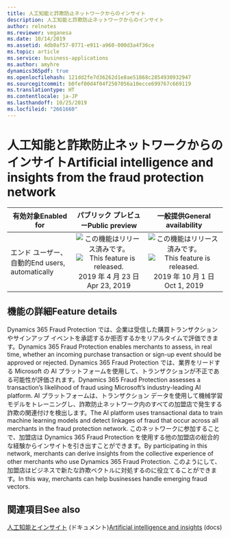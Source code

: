 ```yaml
---
title: 人工知能と詐欺防止ネットワークからのインサイト
description: 人工知能と詐欺防止ネットワークからのインサイト
author: relnotes
ms.reviewer: veganesa
ms.date: 10/14/2019
ms.assetid: 4db0af57-0771-e911-a960-000d3a4f36ce
ms.topic: article
ms.service: business-applications
ms.author: amyhre
dynamics365pdf: true
ms.openlocfilehash: 121dd2fe7d36262d1e8ae51868c2854930932947
ms.sourcegitcommit: b0fef00d4f04f2507056a10ecce699767c669119
ms.translationtype: HT
ms.contentlocale: ja-JP
ms.lasthandoff: 10/25/2019
ms.locfileid: "2661660"
---
```

# <a name="artificial-intelligence-and-insights-from-the-fraud-protection-network"></a><span data-ttu-id="8a0f4-103">人工知能と詐欺防止ネットワークからのインサイト</span><span class="sxs-lookup"><span data-stu-id="8a0f4-103">Artificial intelligence and insights from the fraud protection network</span></span>


| <span data-ttu-id="8a0f4-104">有効対象</span><span class="sxs-lookup"><span data-stu-id="8a0f4-104">Enabled for</span></span>    |  <span data-ttu-id="8a0f4-105">パブリック プレビュー</span><span class="sxs-lookup"><span data-stu-id="8a0f4-105">Public preview</span></span> | <span data-ttu-id="8a0f4-106">一般提供</span><span class="sxs-lookup"><span data-stu-id="8a0f4-106">General availability</span></span> | 
| ---------- | :----------: |:----------: |
|<span data-ttu-id="8a0f4-107">エンド ユーザー、自動的</span><span class="sxs-lookup"><span data-stu-id="8a0f4-107">End users, automatically</span></span>|<span data-ttu-id="8a0f4-108">![この機能はリリース済みです。](/dynamics365-release-plan/media/green-checkmark.png "この機能はリリース済みです。")</span><span class="sxs-lookup"><span data-stu-id="8a0f4-108">![This feature is released.](/dynamics365-release-plan/media/green-checkmark.png "This feature is released.")</span></span> <span data-ttu-id="8a0f4-109">2019 年 4 月 23 日</span><span class="sxs-lookup"><span data-stu-id="8a0f4-109">Apr 23, 2019</span></span>| <span data-ttu-id="8a0f4-110">![この機能はリリース済みです。](/dynamics365-release-plan/media/green-checkmark.png "この機能はリリース済みです。")</span><span class="sxs-lookup"><span data-stu-id="8a0f4-110">![This feature is released.](/dynamics365-release-plan/media/green-checkmark.png "This feature is released.")</span></span> <span data-ttu-id="8a0f4-111">2019 年 10 月 1 日</span><span class="sxs-lookup"><span data-stu-id="8a0f4-111">Oct 1, 2019</span></span>|






## <a name="feature-details"></a><span data-ttu-id="8a0f4-112">機能の詳細</span><span class="sxs-lookup"><span data-stu-id="8a0f4-112">Feature details</span></span>
<!--feature detail start -->
<span data-ttu-id="8a0f4-113">Dynamics 365 Fraud Protection では、企業は受信した購買トランザクションやサインアップ イベントを承認するか拒否するかをリアルタイムで評価できます。</span><span class="sxs-lookup"><span data-stu-id="8a0f4-113">Dynamics 365 Fraud Protection enables merchants to assess, in real time, whether an incoming purchase transaction or sign-up event should be approved or rejected.</span></span> <span data-ttu-id="8a0f4-114">Dynamics 365 Fraud Protection では、業界をリードする Microsoft の AI プラットフォームを使用して、トランザクションが不正である可能性が評価されます。</span><span class="sxs-lookup"><span data-stu-id="8a0f4-114">Dynamics 365 Fraud Protection assesses a transaction’s likelihood of fraud using Microsoft’s industry-leading AI platform.</span></span> <span data-ttu-id="8a0f4-115">AI プラットフォームは、トランザクション データを使用して機械学習モデルをトレーニングし、詐欺防止ネットワーク内のすべての加盟店で発生する詐欺の関連付けを検出します。</span><span class="sxs-lookup"><span data-stu-id="8a0f4-115">The AI platform uses transactional data to train machine learning models and detect linkages of fraud that occur across all merchants in the fraud protection network.</span></span> <span data-ttu-id="8a0f4-116">このネットワークに参加することで、加盟店は Dynamics 365 Fraud Protection を使用する他の加盟店の総合的な経験からインサイトを引き出すことができます。</span><span class="sxs-lookup"><span data-stu-id="8a0f4-116">By participating in this network, merchants can derive insights from the collective experience of other merchants who use Dynamics 365 Fraud Protection.</span></span> <span data-ttu-id="8a0f4-117">このようにして、加盟店はビジネスで新たな詐欺ベクトルに対処するのに役立てることができます。</span><span class="sxs-lookup"><span data-stu-id="8a0f4-117">In this way, merchants can help businesses handle emerging fraud vectors.</span></span>
<!--feature detail end -->










## <a name="see-also"></a><span data-ttu-id="8a0f4-118">関連項目</span><span class="sxs-lookup"><span data-stu-id="8a0f4-118">See also</span></span>

<span data-ttu-id="8a0f4-119">[人工知能とインサイト](https://docs.microsoft.com/dynamics365/fraud-protection/fraud-protection-network) (ドキュメント)</span><span class="sxs-lookup"><span data-stu-id="8a0f4-119">[Artificial intelligence and insights](https://docs.microsoft.com/dynamics365/fraud-protection/fraud-protection-network) (docs)</span></span>
